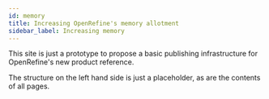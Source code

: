 ```yaml
---
id: memory
title: Increasing OpenRefine's memory allotment
sidebar_label: Increasing memory
---
```


This site is just a prototype to propose a basic publishing infrastructure for OpenRefine's new product reference.

The structure on the left hand side is just a placeholder, as are the contents of all pages.
